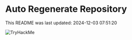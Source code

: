 # Auto Regenerate Repository

This README was last updated: 2024-12-03 07:51:20

 ![TryHackMe](https://tryhackme.com/badge/533634)